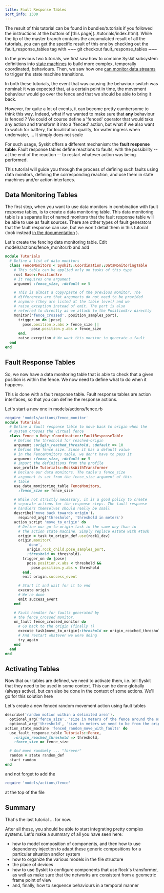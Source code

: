 ```yaml
---
title: Fault Response Tables
sort_info: 1300
---
```


<div class="note" markdown="1">
The result of this tutorial can be found in bundles/tutorials if you
followed the instructions at the bottom of [this page](../tutorials/index.html).
While the tip of the master branch contains the accumulated result of all the
tutorials, you can get the specific result of this one by checking out the
fault_response_tables tag with
~~~
git checkout fault_response_tables
~~~
</div>

In the previous two tutorials, we first saw how to combine Syskit subsystem
definitions into [state machines](1100_action_state_machines.html) to build more
complex, temporally coordinated, behaviours. Then, we saw how one [can monitor
data streams](1200_data_monitors.html) to trigger the state machine transitions.

In both these tutorials, the event that was causing the behaviour switch was
nominal: it was expected that, at a certain point in time, the movement
behaviour would go over the fence and that we should be able to bring it back.

However, for quite a lot of events, it can become pretty cumbersome to think
this way. Indeed, what if we wanted to make sure that __any__ behaviour is
fenced ? We could of course define a 'fenced' operator that would take any
action and transform it into a 'fenced' action, but what if we also want to
watch for battery, for localization quality, for water ingress when underwater,
... It simply does not scale

For such usage, Syskit offers a different mechanism: the __fault response
table__. Fault response tables define reactions to faults, with the possibility
-- at the end of the reaction -- to restart whatever action was being performed.

This tutorial will guide you through the process of defining such faults using
data monitors, defining the corresponding reaction, and use them in state
machines and/or action interfaces.

Data Monitoring Tables
----------------------
The first step, when you want to use data monitors in combination with fault
response tables, is to create a data monitoring table. This data monitoring
table is a separate list of named monitors that the fault response table will be
able to use as fault sources. There are other types of fault generators that the
fault response can use, but we won't detail them in this tutorial (look instead
[in the documentation](../system/fault_response_tables.html) ).

Let's create the fencing data monitoring table. Edit
models/actions/fence_monitor.rb and
add

~~~ ruby
module Tutorials
  # Define a list of data monitors
  class FenceMonitors < Syskit::Coordination::DataMonitoringTable
    # This table can be applied only on tasks of this type
    root Base::PositionSrv
    # It requires one argument
    argument :fence_size, :default => 5

    # This is almost a copy/paste of the previous monitor. The
    # differences are that arguments do not need to be provided
    # anymore (they are listed at the table level) and we
    # raise_exception instead of emit. The port is also
    # referred to directly as we attach to the PositionSrv directly
    monitor('fence_crossed', position_samples_port).
      trigger_on do |pose|
        pose.position.x.abs > fence_size ||
            pose.position.y.abs > fence_size
      end.
      raise_exception # We want this monitor to generate a fault
  end
end
~~~

Fault Response Tables
---------------------
So, we now have a data monitoring table that is able to check that a given
position is within the fence. We now need to define what to do when it happens.

This is done with a fault response table. Fault response tables are action
interfaces, so that you can define the response actions.

Let's start a new one in models/actions/fence.rb

~~~ ruby
require 'models/actions/fence_monitor'
module Tutorials
  # Define a fault response table to move back to origin when the
  # system crosses the virtual fence
  class Fence < Roby::Coordination::FaultResponseTable
    # Define the threshold for reached-origin
    argument :origin_reached_threshold, :default => 10
    # Define the fence size. Since it has a default value
    # in the FenceMonitors table, we don't have to pass it
    argument :fence_size, :default => 5
    # Import the definitions from the profile
    use_profile Tutorials::RocksWithTransformer
    # Declare our data monitors. The table's fence_size
    # argument is set from the fence_size argument of this
    # table
    use_data_monitoring_table FenceMonitors,
      :fence_size => fence_size

    # While not strictly necessary, it is a good policy to create
    # separate actions for the response steps. The fault response
    # handlers themselves should really be small
    describe('move back towards origin').
      required_arg('threshold', 'threshold in meters')
    action_script 'move_to_origin' do
      # Define our go-to-origin task in the same way than in
      # the action state machine. Simply replace #state with #task
      origin = task to_origin_def.use(rock1_dev)
      origin.monitor(
          'done',
          origin.rock_child.pose_samples_port,
          :threshold => threshold).
        trigger_on do |pose|
          pose.position.x.abs < threshold &&
            pose.position.y.abs < threshold
        end.
        emit origin.success_event

      # Start it and wait for it to end
      execute origin
      # We're done
      emit success_event
    end

    # Fault handler for faults generated by
    # the fence_crossed monitor.
    on_fault fence_crossed_monitor do
      # Go back to the origin (finally !)
      execute task(move_to_origin(:threshold => origin_reached_threshold))
      # And restart whatever we were doing
      try_again
    end
  end
end
~~~

Activating Tables
-----------------
Now that our tables are defined, we need to activate them, i.e. tell Syskit that
they need to be used in some context. This can be done globally (always active),
but can also be done in the context of some actions. We'll go for this solution
here

Let's create a new fenced random movement action using fault tables

~~~ ruby
describe('random motion within a delimited area').
  optional_arg('fence_size', 'size in meters of the fence around the origin', 3).
  optional_arg('threshold', 'size in meters we need to be from the origin to consider that we have reached it', 1)
action_state_machine 'fenced_random_move_with_faults' do
  use_fault_response_table Tutorials::Fence,
    :origin_reached_threshold => threshold,
    :fence_size => fence_size

  # And move randomly ... "forever"
  random = state random_def
  start random
end
~~~

and not forget to add the

~~~ ruby
require 'models/actions/fence'
~~~

at the top of the file

Summary
-------
That's the last tutorial ... for now.

After all these, you should be able to start integrating pretty complex systems.
Let's make a summary of all you have seen here:

 - how to model composition of components, and then how to use dependency
   injection to adapt these generic compositions for a particular situation
   and/or system
 - how to organize the various models in the file structure
 - the place of devices
 - how to use Syskit to configure components that use Rock's transformer, as
   well as make sure that the networks are consistent from a geometric frame
   point of view
 - and, finally, how to sequence behaviours in a temporal manner

